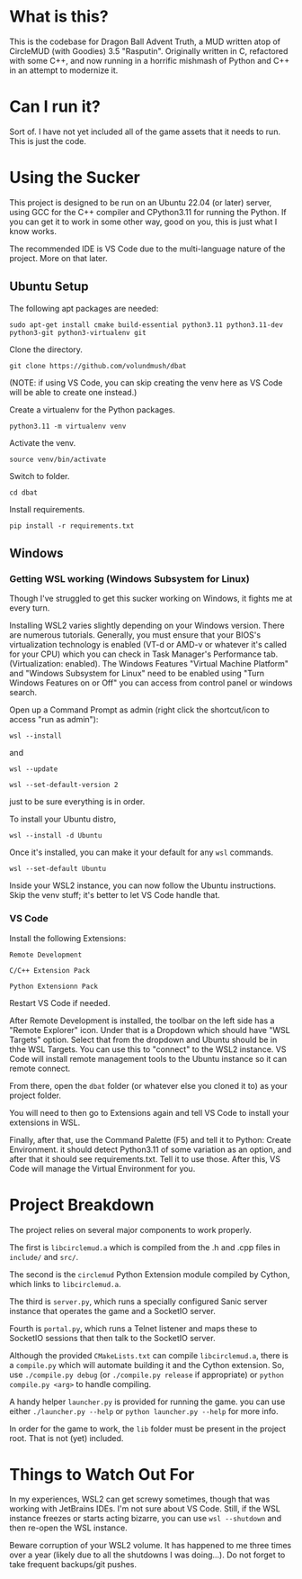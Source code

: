 # What is this?

This is the codebase for Dragon Ball Advent Truth, a MUD written atop of CircleMUD (with Goodies) 3.5 "Rasputin". Originally written in C, refactored with some C++, and now running in a horrific mishmash of Python and C++ in an attempt to modernize it.

# Can I run it?
Sort of. I have not yet included all of the game assets that it needs to run. This is just the code.

# Using the Sucker

This project is designed to be run on an Ubuntu 22.04 (or later) server, using GCC for the C++ compiler and CPython3.11 for running the Python. If you can get it to work in some other way, good on you, this is just what I know works.

The recommended IDE is VS Code due to the multi-language nature of the project. More on that later.

## Ubuntu Setup
The following apt packages are needed:

`sudo apt-get install cmake build-essential python3.11 python3.11-dev python3-git python3-virtualenv git`

Clone the directory.

`git clone https://github.com/volundmush/dbat`

(NOTE: if using VS Code, you can skip creating the venv here as VS Code will be able to create one instead.)

Create a virtualenv for the Python packages.

`python3.11 -m virtualenv venv`

Activate the venv.

`source venv/bin/activate`

Switch to folder.

`cd dbat`

Install requirements.

`pip install -r requirements.txt`

## Windows

### Getting WSL working (Windows Subsystem for Linux)
Though I've struggled to get this sucker working on Windows, it fights me at every turn.

Installing WSL2 varies slightly depending on your Windows version. There are numerous tutorials. Generally, you must ensure that your BIOS's virtualization technology is enabled (VT-d or AMD-v or whatever it's called for your CPU) which you can check in Task Manager's Performance tab. (Virtualization: enabled). The Windows Features "Virtual Machine Platform" and "Windows Subsystem for Linux" need to be enabled using "Turn Windows Features on or Off" you can access from control panel or windows search.

Open up a Command Prompt as admin (right click the shortcut/icon to access "run as admin"):

`wsl --install`

and

`wsl --update`

`wsl --set-default-version 2`

just to be sure everything is in order.

To install your Ubuntu distro,

`wsl --install -d Ubuntu`

Once it's installed, you can make it your default for any `wsl` commands.

`wsl --set-default Ubuntu`

Inside your WSL2 instance, you can now follow the Ubuntu instructions. Skip the venv stuff; it's better to let VS Code handle that.

### VS Code
Install the following Extensions:

`Remote Development`

`C/C++ Extension Pack`

`Python Extensionn Pack`

Restart VS Code if needed.

After Remote Development is installed, the toolbar on the left side has a "Remote Explorer" icon. Under that is a Dropdown which should have "WSL Targets" option. Select that from the dropdown and Ubuntu should be in thhe WSL Targets. You can use this to "connect" to the WSL2 instance. VS Code will install remote management tools to the Ubuntu instance so it can remote connect.

From there, open the `dbat` folder (or whatever else you cloned it to) as your project folder.

You will need to then go to Extensions again and tell VS Code to install your extensions in WSL.

Finally, after that, use the Command Palette (F5) and tell it to Python: Create Environment. it should detect Python3.11 of some variation as an option, and after that it should see requirements.txt. Tell it to use those. After this, VS Code will manage the Virtual Environment for you.

# Project Breakdown
The project relies on several major components to work properly.

The first is `libcirclemud.a` which is compiled from the .h and .cpp files in `include/` and `src/`.

The second is the `circlemud` Python Extension module compiled by Cython, which links to `libcirclemud.a`.

The third is `server.py`, which runs a specially configured Sanic server instance that operates the game and a SocketIO server.

Fourth is `portal.py`, which runs a Telnet listener and maps these to SocketIO sessions that then talk to the SocketIO server.

Although the provided `CMakeLists.txt` can compile `libcirclemud.a`, there is a `compile.py` which will automate building it and the Cython extension. So, use `./compile.py debug` (or `./compile.py release` if appropriate) or `python compile.py <arg>` to handle compiling.

A handy helper `launcher.py` is provided for running the game. you can use either `./launcher.py --help` or `python launcher.py --help` for more info.

In order for the game to work, the `lib` folder must be present in the project root. That is not (yet) included.

# Things to Watch Out For
In my experiences, WSL2 can get screwy sometimes, though that was working with JetBrains IDEs. I'm not sure about VS Code. Still, if the WSL instance freezes or starts acting bizarre, you can use `wsl --shutdown` and then re-open the WSL instance.

Beware corruption of your WSL2 volume. It has happened to me three times over a year (likely due to all the shutdowns I was doing...). Do not forget to take frequent backups/git pushes.